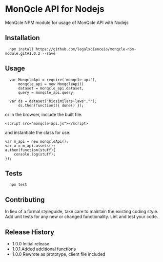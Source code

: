 MonQcle API for Nodejs
=========

MonQcle NPM module for usage of MonQcle API with Nodejs

## Installation
~~~~
  npm install https://github.com/legalscienceio/monqcle-npm-module.git#1.0.2 --save
~~~~
## Usage
~~~~
  var MonqcleApi = require('monqcle-api'),
      monqcle_api = new MonqcleApi()
      dataset = monqcle_api.dataset,
      query = monqcle_api.query;

  var ds = dataset("biosimilars-laws","");
      ds.then(function(){ done() });

~~~~

or in the browser, include the built file.

~~~
<script src="monqcle-api.js"></script>
~~~

and instantiate the class for use.

~~~
var m_api = new monqcleApi();
var a = m_api.assets();
a.then(function(stuff){ 
    console.log(stuff);
});
~~~

## Tests
~~~~
  npm test
~~~~
## Contributing

In lieu of a formal styleguide, take care to maintain the existing coding style.
Add unit tests for any new or changed functionality. Lint and test your code.

## Release History

* 1.0.0 Initial release
* 1.0.1 Added additional functions
* 1.0.0 Rewrote as prototype, client file included
